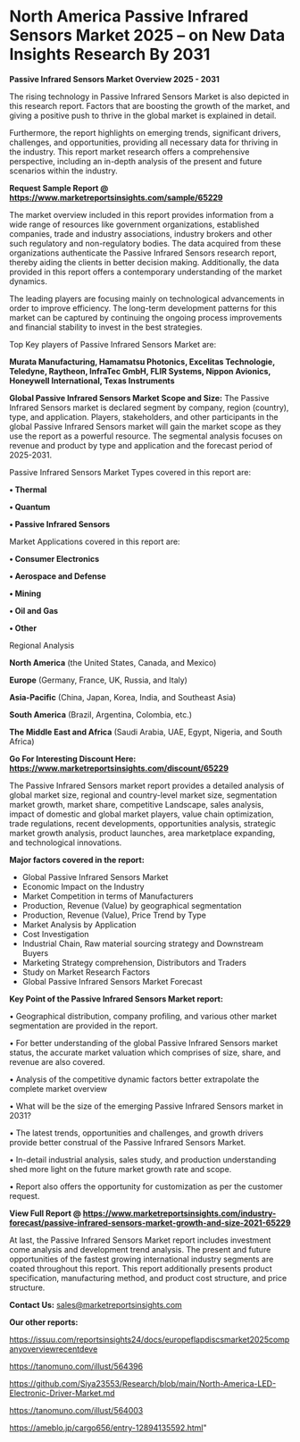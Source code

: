 # North America Passive Infrared Sensors Market 2025 – on New Data Insights Research By 2031

<Strong> Passive Infrared Sensors Market Overview 2025 - 2031</strong>

The rising technology in Passive Infrared Sensors Market is also depicted in this research report. Factors that are boosting the growth of the market, and giving a positive push to thrive in the global market is explained in detail.

Furthermore, the report highlights on emerging trends, significant drivers, challenges, and opportunities, providing all necessary data for thriving in the industry. This report market research offers a comprehensive perspective, including an in-depth analysis of the present and future scenarios within the industry.

<strong>Request Sample Report @ <a href=https://www.marketreportsinsights.com/sample/65229>https://www.marketreportsinsights.com/sample/65229</a></strong>

The market overview included in this report provides information from a wide range of resources like government organizations, established companies, trade and industry associations, industry brokers and other such regulatory and non-regulatory bodies. The data acquired from these organizations authenticate the Passive Infrared Sensors research report, thereby aiding the clients in better decision making. Additionally, the data provided in this report offers a contemporary understanding of the market dynamics.

The leading players are focusing mainly on technological advancements in order to improve efficiency. The long-term development patterns for this market can be captured by continuing the ongoing process improvements and financial stability to invest in the best strategies.

Top Key players of Passive Infrared Sensors Market are:

<strong>Murata Manufacturing, Hamamatsu Photonics, Excelitas Technologie, Teledyne, Raytheon, InfraTec GmbH, FLIR Systems, Nippon Avionics, Honeywell International, Texas Instruments</strong>

<strong><b>Global Passive Infrared Sensors Market Scope and Size:</b></strong>
The Passive Infrared Sensors market is declared segment by company, region (country), type, and application. Players, stakeholders, and other participants in the global Passive Infrared Sensors market will gain the market scope as they use the report as a powerful resource. The segmental analysis focuses on revenue and product by type and application and the forecast period of 2025-2031.

Passive Infrared Sensors Market Types covered in this report are:

<strong>• Thermal

• Quantum

• Passive Infrared Sensors</strong>

Market Applications covered in this report are:

<strong>• Consumer Electronics

• Aerospace and Defense

• Mining

• Oil and Gas

• Other</strong> 

Regional Analysis

<strong>North America</strong> (the United States, Canada, and Mexico)

<strong>Europe</strong> (Germany, France, UK, Russia, and Italy)

<strong>Asia-Pacific</strong> (China, Japan, Korea, India, and Southeast Asia)

<strong>South America</strong> (Brazil, Argentina, Colombia, etc.)

<strong>The Middle East and Africa</strong> (Saudi Arabia, UAE, Egypt, Nigeria, and South Africa)

<strong>Go For Interesting Discount Here: <a href=https://www.marketreportsinsights.com/discount/65229>https://www.marketreportsinsights.com/discount/65229</a></strong>

The Passive Infrared Sensors market report provides a detailed analysis of global market size, regional and country-level market size, segmentation market growth, market share, competitive Landscape, sales analysis, impact of domestic and global market players, value chain optimization, trade regulations, recent developments, opportunities analysis, strategic market growth analysis, product launches, area marketplace expanding, and technological innovations.

<strong><b>Major factors covered in the report:</b></strong>
<ul>
  <li>Global Passive Infrared Sensors Market </li>
  <li>Economic Impact on the Industry</li>
  <li>Market Competition in terms of Manufacturers</li>
  <li>Production, Revenue (Value) by geographical segmentation</li>
  <li>Production, Revenue (Value), Price Trend by Type</li>
  <li>Market Analysis by Application</li>
  <li>Cost Investigation</li>
  <li>Industrial Chain, Raw material sourcing strategy and Downstream Buyers</li>
  <li>Marketing Strategy comprehension, Distributors and Traders</li>
  <li>Study on Market Research Factors</li>
  <li>Global Passive Infrared Sensors Market Forecast</li>
</ul>

<strong><b>Key Point of the Passive Infrared Sensors Market report:</b></strong>

• Geographical distribution, company profiling, and various other market segmentation are provided in the report.

• For better understanding of the global Passive Infrared Sensors market status, the accurate market valuation which comprises of size, share, and revenue are also covered.

• Analysis of the competitive dynamic factors better extrapolate the complete market overview

• What will be the size of the emerging Passive Infrared Sensors market in 2031?

• The latest trends, opportunities and challenges, and growth drivers provide better construal of the Passive Infrared Sensors Market.

• In-detail industrial analysis, sales study, and production understanding shed more light on the future market growth rate and scope.

• Report also offers the opportunity for customization as per the customer request.

<strong><b>View Full Report @ <a href=https://www.marketreportsinsights.com/industry-forecast/passive-infrared-sensors-market-growth-and-size-2021-65229>https://www.marketreportsinsights.com/industry-forecast/passive-infrared-sensors-market-growth-and-size-2021-65229</a></b></strong>


At last, the Passive Infrared Sensors Market report includes investment come analysis and development trend analysis. The present and future opportunities of the fastest growing international industry segments are coated throughout this report. This report additionally presents product specification, manufacturing method, and product cost structure, and price structure.

<strong>Contact Us:</strong>
sales@marketreportsinsights.com

<strong>Our other reports:</strong>

<a href=https://issuu.com/reportsinsights24/docs/europeflapdiscsmarket2025companyoverviewrecentdeve>https://issuu.com/reportsinsights24/docs/europeflapdiscsmarket2025companyoverviewrecentdeve</a>

<a href=https://tanomuno.com/illust/564396>https://tanomuno.com/illust/564396</a>

<a href=https://github.com/Siya23553/Research/blob/main/North-America-LED-Electronic-Driver-Market.md>https://github.com/Siya23553/Research/blob/main/North-America-LED-Electronic-Driver-Market.md</a>

<a href=https://tanomuno.com/illust/564003>https://tanomuno.com/illust/564003</a>

<a href=https://ameblo.jp/cargo656/entry-12894135592.html>https://ameblo.jp/cargo656/entry-12894135592.html</a>"
